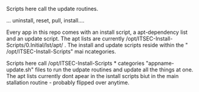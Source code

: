 Scripts here call the update routines.

... uninstall, reset, pull, install....

Every app in this repo comes with an install script, a apt-dependency list and an update script. The apt lists are currently /opt/ITSEC-Install-Scripts/0.Initial/lst/apt/ .
The install and update scripts reside within the " /opt/ITSEC-Install-Scripts" mai ncategories.

Scripts here call /opt/ITSEC-Install-Scripts * categories "appname-update.sh" files to run the udpate routines and update all the things at one. The apt lists currently dont apear in the isntall scripts biut in the main stallation routine - probably flipped over anytime.

